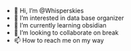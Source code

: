 - 👋 Hi, I’m @Whisperskies
- 👀 I’m interested in data base organizer 
- 🌱 I’m currently learning obsidian 
- 💞️ I’m looking to collaborate on break 
- 📫 How to reach me on my way 

<!---
Whisperskies/Whisperskies is a ✨ special ✨ repository because its `README.md` (this file) appears on your GitHub profile.
You can click the Preview link to take a look at your changes.
--->
